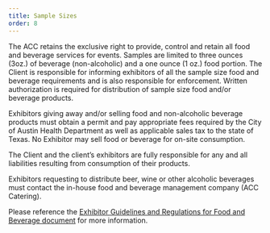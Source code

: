```yaml
---
title: Sample Sizes
order: 8
---
```


The ACC retains the exclusive right to provide, control and retain all food and beverage services for events. Samples are limited to three ounces (3oz.) of beverage (non-alcoholic) and a one ounce (1 oz.) food portion. The Client is responsible for informing exhibitors of all the sample size food and beverage requirements and is also responsible for enforcement. Written authorization is required for distribution of sample size food and/or beverage products.

Exhibitors giving away and/or selling food and non-alcoholic beverage products must obtain a permit and pay appropriate fees required by the City of Austin Health Department as well as applicable sales tax to the state of Texas. No Exhibitor may sell food or beverage for on-site consumption.

The Client and the client’s exhibitors are fully responsible for any and all liabilities resulting from consumption of their products.

Exhibitors requesting to distribute beer, wine or other alcoholic beverages must contact the in-house food and beverage management company (ACC Catering).

Please reference the [Exhibitor Guidelines and Regulations for Food and Beverage document](https://assets.austinconventioncenter.com/2024/ACCD-Exhibitor-Sampling-Instructions-and-Guidelines.pdf) for more information.

